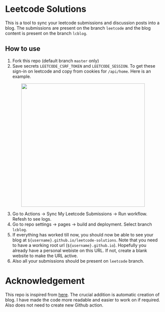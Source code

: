 # Leetcode Solutions
This is a tool to sync your leetcode submissions and discussion posts into a blog. The submissions are present on the branch `leetcode` and the blog content is present on the branch `lcblog`.

## How to use
1. Fork this repo (default branch `master` only)
2. Save secrets `LEETCODE_CSRF_TOKEN` and `LEETCODE_SESSION`. To get these sign-in on leetcode and copy from cookies for `/api/home`. Here is an example.
<p align="center">
<img src="https://user-images.githubusercontent.com/19518507/219264006-bc0fe23f-ccf0-4c24-9519-1ce3754b8ed4.png" height="400">
</p>

3. Go to Actions -> Sync My Leetcode Submissions -> Run workflow. Refesh to see logs.
4. Go to repo settings -> pages -> build and deployment. Select branch `lcblog`.
5. If everything has worked till now, you should now be able to see your blog at `${username}.github.io/leetcode-solutions`. Note that you need to have a working root url (`${username}.github.io`). Hopefully you already have a personal webiste on this URL. If not, create a blank website to make the URL active.
6. Also all your submissions should be present on `leetcode` branch.

# Acknowledgement
This repo is inspired from [here](https://github.com/joshcai/leetcode-sync). The crucial addition is automatic creation of blog. I have made the code more readable and easier to work on if required. Also does not need to create new Github action.
